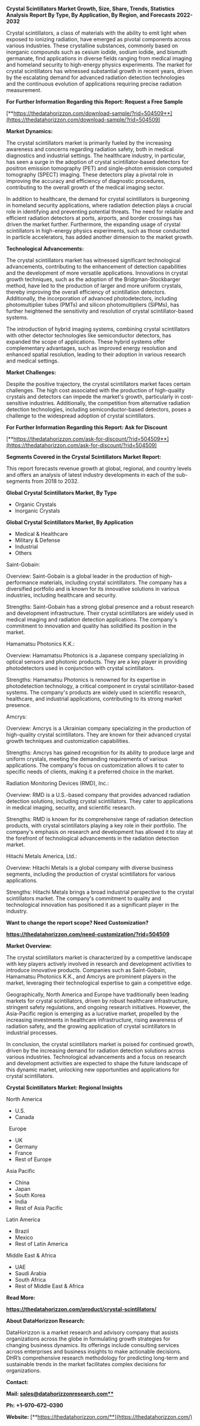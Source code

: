 ﻿**Crystal Scintillators Market Growth, Size, Share, Trends, Statistics Analysis Report By Type, By Application, By Region, and Forecasts 2022-2032**

Crystal scintillators, a class of materials with the ability to emit light when exposed to ionizing radiation, have emerged as pivotal components across various industries. These crystalline substances, commonly based on inorganic compounds such as cesium iodide, sodium iodide, and bismuth germanate, find applications in diverse fields ranging from medical imaging and homeland security to high-energy physics experiments. The market for crystal scintillators has witnessed substantial growth in recent years, driven by the escalating demand for advanced radiation detection technologies and the continuous evolution of applications requiring precise radiation measurement.

**For Further Information Regarding this Report: Request a Free Sample**

[**https://thedatahorizzon.com/download-sample/?rid=504509**](https://thedatahorizzon.com/download-sample/?rid=504509)

**Market Dynamics:**

The crystal scintillators market is primarily fueled by the increasing awareness and concerns regarding radiation safety, both in medical diagnostics and industrial settings. The healthcare industry, in particular, has seen a surge in the adoption of crystal scintillator-based detectors for positron emission tomography (PET) and single-photon emission computed tomography (SPECT) imaging. These detectors play a pivotal role in improving the accuracy and efficiency of diagnostic procedures, contributing to the overall growth of the medical imaging sector.

In addition to healthcare, the demand for crystal scintillators is burgeoning in homeland security applications, where radiation detection plays a crucial role in identifying and preventing potential threats. The need for reliable and efficient radiation detectors at ports, airports, and border crossings has driven the market further. Furthermore, the expanding usage of crystal scintillators in high-energy physics experiments, such as those conducted in particle accelerators, has added another dimension to the market growth.

**Technological Advancements:**

The crystal scintillators market has witnessed significant technological advancements, contributing to the enhancement of detection capabilities and the development of more versatile applications. Innovations in crystal growth techniques, such as the adoption of the Bridgman-Stockbarger method, have led to the production of larger and more uniform crystals, thereby improving the overall efficiency of scintillation detectors. Additionally, the incorporation of advanced photodetectors, including photomultiplier tubes (PMTs) and silicon photomultipliers (SiPMs), has further heightened the sensitivity and resolution of crystal scintillator-based systems.

The introduction of hybrid imaging systems, combining crystal scintillators with other detector technologies like semiconductor detectors, has expanded the scope of applications. These hybrid systems offer complementary advantages, such as improved energy resolution and enhanced spatial resolution, leading to their adoption in various research and medical settings.

**Market Challenges:**

Despite the positive trajectory, the crystal scintillators market faces certain challenges. The high cost associated with the production of high-quality crystals and detectors can impede the market's growth, particularly in cost-sensitive industries. Additionally, the competition from alternative radiation detection technologies, including semiconductor-based detectors, poses a challenge to the widespread adoption of crystal scintillators.

**For Further Information Regarding this Report: Ask for Discount**	

[**https://thedatahorizzon.com/ask-for-discount/?rid=504509**](https://thedatahorizzon.com/ask-for-discount/?rid=504509)

**Segments Covered in the Crystal Scintillators Market Report:**

This report forecasts revenue growth at global, regional, and country levels and offers an analysis of latest industry developments in each of the sub-segments from 2018 to 2032.

**Global Crystal Scintillators Market, By Type**

- Organic Crystals
- Inorganic Crystals

**Global Crystal Scintillators Market, By Application**

- Medical & Healthcare
- Military & Defense
- Industrial
- Others

Saint-Gobain:

Overview: Saint-Gobain is a global leader in the production of high-performance materials, including crystal scintillators. The company has a diversified portfolio and is known for its innovative solutions in various industries, including healthcare and security.

Strengths: Saint-Gobain has a strong global presence and a robust research and development infrastructure. Their crystal scintillators are widely used in medical imaging and radiation detection applications. The company's commitment to innovation and quality has solidified its position in the market.

Hamamatsu Photonics K.K.:

Overview: Hamamatsu Photonics is a Japanese company specializing in optical sensors and photonic products. They are a key player in providing photodetectors used in conjunction with crystal scintillators.

Strengths: Hamamatsu Photonics is renowned for its expertise in photodetection technology, a critical component in crystal scintillator-based systems. The company's products are widely used in scientific research, healthcare, and industrial applications, contributing to its strong market presence.

Amcrys:

Overview: Amcrys is a Ukrainian company specializing in the production of high-quality crystal scintillators. They are known for their advanced crystal growth techniques and customization capabilities.

Strengths: Amcrys has gained recognition for its ability to produce large and uniform crystals, meeting the demanding requirements of various applications. The company's focus on customization allows it to cater to specific needs of clients, making it a preferred choice in the market.

Radiation Monitoring Devices (RMD), Inc.:

Overview: RMD is a U.S.-based company that provides advanced radiation detection solutions, including crystal scintillators. They cater to applications in medical imaging, security, and scientific research.

Strengths: RMD is known for its comprehensive range of radiation detection products, with crystal scintillators playing a key role in their portfolio. The company's emphasis on research and development has allowed it to stay at the forefront of technological advancements in the radiation detection market.

Hitachi Metals America, Ltd.:

Overview: Hitachi Metals is a global company with diverse business segments, including the production of crystal scintillators for various applications.

Strengths: Hitachi Metals brings a broad industrial perspective to the crystal scintillators market. The company's commitment to quality and technological innovation has positioned it as a significant player in the industry.

**Want to change the report scope? Need Customization?**

**https://thedatahorizzon.com/need-customization/?rid=504509**

**Market Overview:**

The crystal scintillators market is characterized by a competitive landscape with key players actively involved in research and development activities to introduce innovative products. Companies such as Saint-Gobain, Hamamatsu Photonics K.K., and Amcrys are prominent players in the market, leveraging their technological expertise to gain a competitive edge.

Geographically, North America and Europe have traditionally been leading markets for crystal scintillators, driven by robust healthcare infrastructure, stringent safety regulations, and ongoing research initiatives. However, the Asia-Pacific region is emerging as a lucrative market, propelled by the increasing investments in healthcare infrastructure, rising awareness of radiation safety, and the growing application of crystal scintillators in industrial processes.

In conclusion, the crystal scintillators market is poised for continued growth, driven by the increasing demand for radiation detection solutions across various industries. Technological advancements and a focus on research and development activities are expected to shape the future landscape of this dynamic market, unlocking new opportunities and applications for crystal scintillators.

**Crystal Scintillators Market: Regional Insights**

North America

- U.S.
- Canada

` `Europe

- UK
- Germany
- France
- Rest of Europe

Asia Pacific

- China
- Japan
- South Korea
- India
- Rest of Asia Pacific

Latin America

- Brazil
- Mexico
- Rest of Latin America

Middle East & Africa

- UAE
- Saudi Arabia
- South Africa
- Rest of Middle East & Africa

**Read More:** 

**https://thedatahorizzon.com/product/crystal-scintillators/**

**About DataHorizzon Research:**

DataHorizzon is a market research and advisory company that assists organizations across the globe in formulating growth strategies for changing business dynamics. Its offerings include consulting services across enterprises and business insights to make actionable decisions. DHR’s comprehensive research methodology for predicting long-term and sustainable trends in the market facilitates complex decisions for organizations.

**Contact:**

**Mail: [sales@datahorizzonresearch.com**](mailto:sales@datahorizzonresearch.com)**

**Ph:** **+1–970–672–0390**

**Website:** [**https://thedatahorizzon.com/**](https://thedatahorizzon.com/)


